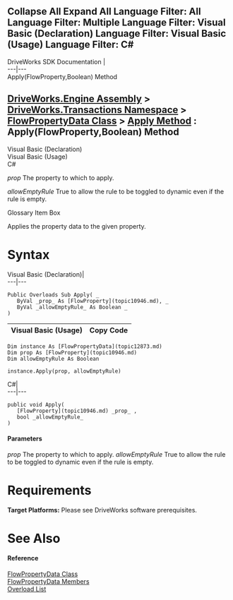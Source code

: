 Collapse All Expand All Language Filter: All  Language Filter: Multiple  Language Filter: Visual Basic (Declaration) Language Filter: Visual Basic (Usage) Language Filter: C#  
---  
DriveWorks SDK Documentation  |   
---|---  
Apply(FlowProperty,Boolean) Method   
  
[DriveWorks.Engine Assembly](topic2156.md) > [DriveWorks.Transactions Namespace](topic12835.md) > [FlowPropertyData Class](topic12873.md) > [Apply Method](topic12882.md) : Apply(FlowProperty,Boolean) Method  
---  
  
Visual Basic (Declaration)    
Visual Basic (Usage)    
C# 

_prop_
    The property to which to apply.

_allowEmptyRule_
    True to allow the rule to be toggled to dynamic even if the rule is empty.

Glossary Item Box

Applies the property data to the given property. 

# Syntax

Visual Basic (Declaration)|   
---|---  
      
    
    Public Overloads Sub Apply( _
       ByVal _prop_ As [FlowProperty](topic10946.md), _
       ByVal _allowEmptyRule_ As Boolean _
    )   
  
Visual Basic (Usage)| Copy Code  
---|---  
      
    
    Dim instance As [FlowPropertyData](topic12873.md)
    Dim prop As [FlowProperty](topic10946.md)
    Dim allowEmptyRule As Boolean
     
    instance.Apply(prop, allowEmptyRule)  
  
C#|   
---|---  
      
    
    public void Apply( 
       [FlowProperty](topic10946.md) _prop_ ,
       bool _allowEmptyRule_
    )  
  
#### Parameters

 _prop_
    The property to which to apply.
_allowEmptyRule_
    True to allow the rule to be toggled to dynamic even if the rule is empty.

# Requirements

**Target Platforms:** Please see DriveWorks software prerequisites.

# See Also

#### Reference

[FlowPropertyData Class](topic12873.md)   
[FlowPropertyData Members](topic12874.md)   
[Overload List](topic12882.md)


